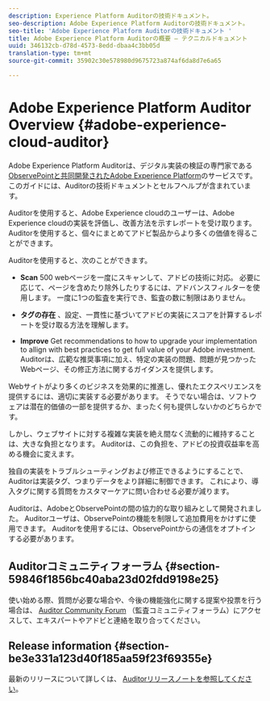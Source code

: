 ```yaml
---
description: Experience Platform Auditorの技術ドキュメント。
seo-description: Adobe Experience Platform Auditorの技術ドキュメント。
seo-title: 'Adobe Experience Platform Auditorの技術ドキュメント '
title: Adobe Experience Platform Auditorの概要 — テクニカルドキュメント
uuid: 346132cb-d78d-4573-8edd-dbaa4c3bb05d
translation-type: tm+mt
source-git-commit: 35902c30e578980d9675723a874af6da8d7e6a65

---
```



# Adobe Experience Platform Auditor Overview {#adobe-experience-cloud-auditor}

Adobe Experience Platform Auditorは、デジタル実装の検証の専門家である [ObservePointと共同開発されたAdobe Experience Platform](https://www.observepoint.com/)のサービスです。 このガイドには、Auditorの技術ドキュメントとセルフヘルプが含まれています。

Auditorを使用すると、Adobe Experience cloudのユーザーは、Adobe Experience cloudの実装を評価し、改善方法を示すレポートを受け取ります。 Auditorを使用すると、個々にまとめてアドビ製品からより多くの価値を得ることができます。

Auditorを使用すると、次のことができます。

* **Scan** 500 webページを一度にスキャンして、アドビの技術に対応。 必要に応じて、ページを含めたり除外したりするには、アドバンスフィルターを使用します。 一度に1つの監査を実行でき、監査の数に制限はありません。

* **タグの存在** 、設定、一貫性に基づいてアドビの実装にスコアを計算するレポートを受け取る方法を理解します。

* **Improve** Get recommendations to how to upgrade your implementation to allign with best practices to get full value of your Adobe investment. Auditorは、広範な推奨事項に加え、特定の実装の問題、問題が見つかったWebページ、その修正方法に関するガイダンスを提供します。

Webサイトがより多くのビジネスを効果的に推進し、優れたエクスペリエンスを提供するには、適切に実装する必要があります。 そうでない場合は、ソフトウェアは潜在的価値の一部を提供するか、まったく何も提供しないかのどちらかです。

しかし、ウェブサイトに対する複雑な実装を絶え間なく流動的に維持することは、大きな負担となります。 Auditorは、この負担を、アドビの投資収益率を高める機会に変えます。

独自の実装をトラブルシューティングおよび修正できるようにすることで、Auditorは実装タグ、つまりデータをより詳細に制御できます。 これにより、導入タグに関する質問をカスタマーケアに問い合わせる必要が減ります。

Auditorは、AdobeとObservePointの間の協力的な取り組みとして開発されました。 Auditorユーザは、ObservePointの機能を制限して追加費用をかけずに使用できます。 Auditorを使用するには、ObservePointからの通信をオプトインする必要があります。

## Auditorコミュニティフォーラム {#section-59846f1856bc40aba23d02fdd9198e25}

使い始める際、質問が必要な場合や、今後の機能強化に関する提案や投票を行う場合は、 [Auditor Community Forum](https://forums.adobe.com/community/experience-cloud/platform/core-services/activation-service/auditor) （監査コミュニティフォーラム）にアクセスして、エキスパートやアドビと連絡を取り合ってください。

## Release information {#section-be3e331a123d40f185aa59f23f69355e}

最新のリリースについて詳しくは、 [Auditorリリースノートを参照してください](release-notes.md#topic-8fa9e41bc3a54240b1873cebe36b75b1)。
